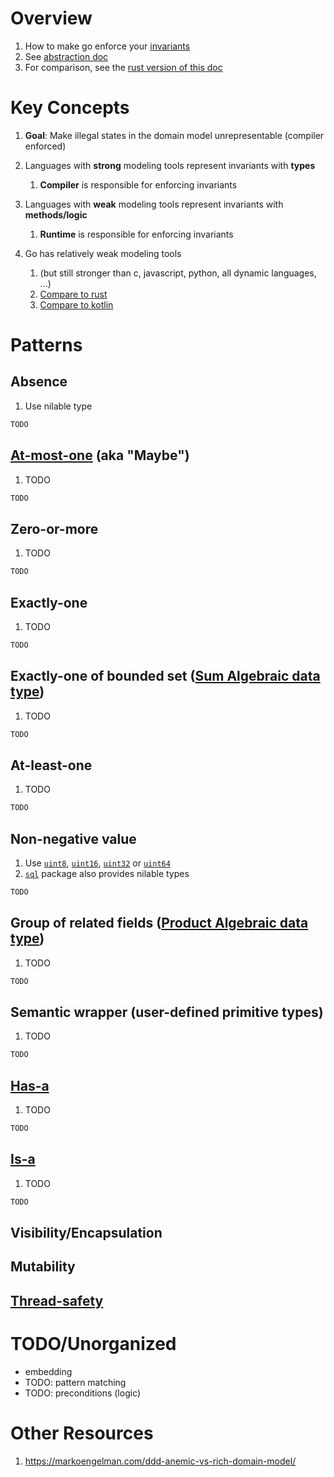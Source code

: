 # Overview
1. How to make go enforce your [invariants](https://medium.com/code-design/invariants-in-code-design-557c7864a047)
1. See [abstraction doc](./abstraction.md)
1. For comparison, see the [rust version of this doc](../rust/modeling.md)


# Key Concepts
1. **Goal**: Make illegal states in the domain model unrepresentable (compiler enforced)
1. Languages with **strong** modeling tools represent invariants with **types**
    1. **Compiler** is responsible for enforcing invariants
1. Languages with **weak** modeling tools represent invariants with **methods/logic**
    1. **Runtime** is responsible for enforcing invariants

1. Go has relatively weak modeling tools
    1. (but still stronger than c, javascript, python, all dynamic languages, ...)
    1. [Compare to rust](../rust/modeling.md)
    1. [Compare to kotlin](TODO)


# Patterns
## Absence
1. Use nilable type
```go
TODO
```


## [At-most-one](https://en.wikipedia.org/wiki/Option_type) (aka "Maybe")
1. TODO
```go
TODO
```


## Zero-or-more
1. TODO
```go
TODO
```


## Exactly-one
1. TODO
```go
TODO
```


## Exactly-one of bounded set ([Sum Algebraic data type](https://en.wikipedia.org/wiki/Tagged_union))
1. TODO
```go
TODO
```


## At-least-one
1. TODO
```go
TODO
```


## Non-negative value
1. Use [`uint8`](https://pkg.go.dev/builtin#uint8), [`uint16`](https://pkg.go.dev/builtin#uint16), [`uint32`](https://pkg.go.dev/builtin#uint32) or [`uint64`](https://pkg.go.dev/builtin#uint64)
1. [`sql`](https://pkg.go.dev/database/sql#NullBool) package also provides nilable types
```go
TODO
```


## Group of related fields ([Product Algebraic data type](https://en.wikipedia.org/wiki/Product_type))
1. TODO
```go
TODO
```


## Semantic wrapper (user-defined primitive types)
1. TODO
```go
TODO
```


## [Has-a](https://en.wikipedia.org/wiki/Has-a)
1. TODO
```go
TODO
```


## [Is-a](https://en.wikipedia.org/wiki/Is-a)
1. TODO
```go
TODO
```


## Visibility/Encapsulation


## Mutability


## [Thread-safety](https://en.wikipedia.org/wiki/Thread_safety)



# TODO/Unorganized
- embedding
- TODO: pattern matching
- TODO: preconditions (logic)


# Other Resources
1. https://markoengelman.com/ddd-anemic-vs-rich-domain-model/
